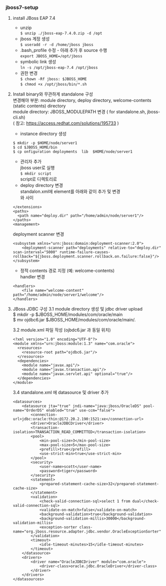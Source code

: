 ### jboss7-setup  

1. install JBoss EAP 7.4  
   - unzip  
    `$ unzip ./jboss-eap-7.4.0.zip -d /opt`  
   - jboss 계정 생성  
   `$ useradd -r -d /home/jboss jboss`  
   - .bash_profile  수정  - 아래 추가 후 source 수행  
    `export JBOSS_HOME=/opt/jboss`  
   - symbolic link 생성  
    `ln -s /opt/jboss-eap-7.4 /opt/jboss`  
    - 권한 변경  
    `$ chown -Rf jboss: $JBOSS_HOME`  
    `$ chmod +x /opt/jboss/bin/*.sh`  

2. Install binary와 무관하게 standalone 구성  
    변경해야 부분: module directory, deploy directory, welcome-contents (static contents) directory  
    module directory: JBOSS_MODULEPATH 변경 ( for standalone.sh, jboss-cli.sh)  
    ( 참고: https://access.redhat.com/solutions/195733 )  



    - instance directory 생성   
    ```  
    $ mkdir -p $HOME/node/server1
    $ cd $JBOSS_HOME/bin
    $ cp onfiguration deployments  lib  $HOME/node/server1
    ```   

    - 관리자 추가  
    jboss user로 실행  
    `$ mkdir script`  
    script로 디렉토리로
    - deploy directory 변경  
    standalon.xml에 <paths> element를 아래와 같이 추가 및 변경  
    </extensions> 와 <management> 사이
    ```
    </extensions>
    <paths>
      <path name="deploy.dir" path="/home/admin/node/server1"/>
    </paths>
    <management>
    ```
    deployment scanner 변경
    ```
    <subsystem xmlns="urn:jboss:domain:deployment-scanner:2.0">
        <deployment-scanner path="deployments" relative-to="deploy.dir" scan-interval="5000" runtime-failure-causes-rollback="${jboss.deployment.scanner.rollback.on.failure:false}"/>
    </subsystem>
    ```

    - 정적 contents 경로 지정 (예: welcome-contents)  
     handler 변경
     ```
    <handlers>
         <file name="welcome-content" path="/home/admin/node/server1/welcome"/>
    </handlers>
    ```




3. JBoss JDBC 구성
    3.1 module directory 생성 및  jdbc driver upload  
    $ mkdir -p $JBOSS_HOME/modules/com/oracle/main  
    $ mv ojdbc6.jar $JBOSS_HOME/modules/com/oracle/main/.  
    
    3.2 module.xml 파일 작성 (ojbdc6.jar 과 동일 위치)
    ```
    <?xml version="1.0" encoding="UTF-8"?>  
    <module xmlns="urn:jboss:module:1.3" name="com.oracle">  
      <resources>  
        <resource-root path="ojdbc6.jar"/>  
      </resources>
      <dependencies>
        <module name="javax.api"/>
        <module name="javax.transaction.api"/>
        <module name="javax.servlet.api" optional="true"/>
      </dependencies>
    </module>
    ```
    3.4 standalone.xml 에 datasource 및 driver  추가  
    ```
    <datasources>
        <datasource jta="true" jndi-name="java:jboss/OracleDS" pool-name="OrderDS" enabled="true" use-ccm="false">
            <connection-url>jdbc:oracle:thin:@172.20.2.190:1521:xe</connection-url>
            <driver>OracleJDBCDriver</driver>
            <transaction-isolation>TRANSACTION_READ_COMMITTED</transaction-isolation>
            <pool>
                <min-pool-size>3</min-pool-size>
                <max-pool-size>5</max-pool-size>
                <prefill>true</prefill>
                <use-strict-min>true</use-strict-min>
            </pool>
            <security>
                <user-name>scott</user-name>
                <password>tiger</password>
            </security>
            <statement>
                <prepared-statement-cache-size>32</prepared-statement-cache-size>
            </statement>
            <validation>
                <check-valid-connection-sql>select 1 from dual</check-valid-connection-sql>
                <validate-on-match>false</validate-on-match>
                <background-validation>true</background-validation>
                <background-validation-millis>30000</background-validation-millis>
                <exception-sorter class-name="org.jboss.resource.adapter.jdbc.vendor.OracleExceptionSorter"/>
            </validation>
            <timeout>
                <idle-timeout-minutes>15</idle-timeout-minutes>
            </timeout>
        </datasource>
        <drivers>
            <driver name="OracleJDBCDriver" module="com.oracle">
                <driver-class>oracle.jdbc.OracleDriver</driver-class>
            </driver>
        </drivers>
    </datasources>
    ```

